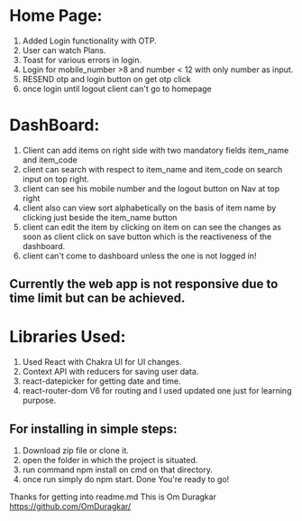 
# Home Page:

1. Added Login functionality with OTP.
2. User can watch Plans.
3. Toast for various errors in login.
4. Login for mobile_number >8 and number < 12 with only number as input.
5. RESEND otp and login button on get otp click
6. once login until logout client can't go to homepage


# DashBoard:

1. Client can add items on right side with two mandatory fields item_name and item_code
2. client can search with respect to item_name and item_code on search input on top right.
3. client can see his mobile number and the logout button on Nav at top right
4. client also can view sort alphabetically on the basis of item name by clicking just beside the item_name button
5. client can edit the item by clicking on item on can see the changes as soon as client click on save button which is the reactiveness of the dashboard.
6. client can't come to dashboard unless the one is not logged in!

## Currently the web app is not responsive due to time limit but can be achieved.

# Libraries Used:

 1. Used React with Chakra UI for UI changes.
 2. Context API with reducers for saving user data.
 3. react-datepicker for getting date and time.
 4. react-router-dom V6 for routing and I used updated one just for learning purpose.


## For installing in simple steps:
1. Download zip file or clone it.
2. open the folder in which the project is situated.
3. run command npm install on cmd on that directory.
4. once run simply do npm start.
Done You're ready to go!



Thanks for getting into readme.md
This is Om Duragkar
https://github.com/OmDuragkar/
